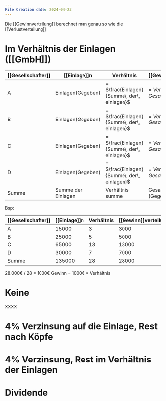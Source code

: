 ```yaml
---
File Creation date: 2024-04-23
---
```

Die [[Gewinnverteilung]] berechnet man genau so wie die [[Verlustverteilung]]
# Im Verhältnis der Einlagen ([[GmbH]])
| [[Gesellschafter]] | [[Einlage]]n       | Verhältnis                                      | [[Gewinn]]verteilung              |
| ------------------ | ------------------ | ----------------------------------------------- | --------------------------------- |
| A                  | Einlagen(Gegeben)  | = $\frac{Einlagen}{Summe\, der\, einlagen}$     | = $Verhältnis * Gesamtgewinn$     |
| B                  | Einlagen(Gegeben)  | = $\frac{Einlagen}{Summe\, der\, einlagen}$<br> | = $Verhältnis * Gesamtgewinn$<br> |
| C                  | Einlagen(Gegeben)  | = $\frac{Einlagen}{Summe\, der\, einlagen}$<br> | = $Verhältnis * Gesamtgewinn$<br> |
| D                  | Einlagen(Gegeben)  | = $\frac{Einlagen}{Summe\, der\, einlagen}$<br> | = $Verhältnis * Gesamtgewinn$<br> |
| Summe              | Summe der Einlagen | Verhältnis summe                                | Gesamtgewinn (Gegeben)            |
Bsp:

| [[Gesellschafter]] | [[Einlage]]n | Verhältnis | [[Gewinn]]verteilung |
| ------------------ | ------------ | ---------- | -------------------- |
| A                  | 15000        | 3          | 3000                 |
| B                  | 25000        | 5          | 5000                 |
| C                  | 65000        | 13         | 13000                |
| D                  | 30000        | 7          | 7000                 |
| Summe              | 135000       | 28         | 28000                |
28.000€ / 28 = 1000€
Gewinn = 1000€ * Verhältnis
# Keine

XXXX
# 4% Verzinsung auf die Einlage, Rest nach Köpfe
# 4% Verzinsung, Rest im Verhältnis der Einlagen
# Dividende